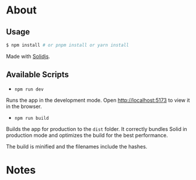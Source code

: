 # About

## Usage

```bash
$ npm install # or pnpm install or yarn install
```

Made with [Solidjs](https://solidjs.com).

## Available Scripts

-   `npm run dev`

Runs the app in the development mode.
Open [http://localhost:5173](http://localhost:5173) to view it in the browser.

-   `npm run build`

Builds the app for production to the `dist` folder.
It correctly bundles Solid in production mode and optimizes the build for the best performance.

The build is minified and the filenames include the hashes.

# Notes
